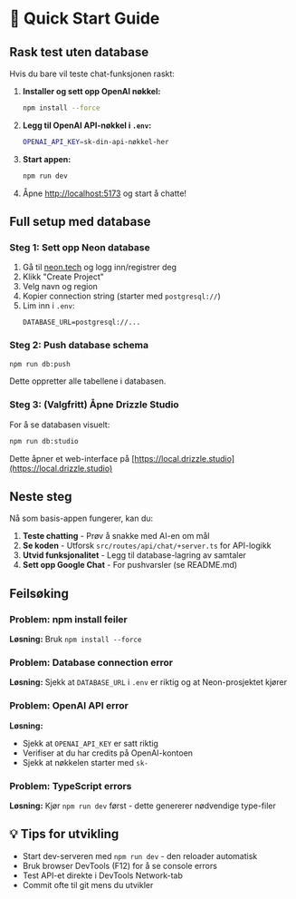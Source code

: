 # 🚀 Quick Start Guide

## Rask test uten database

Hvis du bare vil teste chat-funksjonen raskt:

1. **Installer og sett opp OpenAI nøkkel:**
   ```bash
   npm install --force
   ```

2. **Legg til OpenAI API-nøkkel i `.env`:**
   ```bash
   OPENAI_API_KEY=sk-din-api-nøkkel-her
   ```

3. **Start appen:**
   ```bash
   npm run dev
   ```

4. Åpne [http://localhost:5173](http://localhost:5173) og start å chatte!

## Full setup med database

### Steg 1: Sett opp Neon database

1. Gå til [neon.tech](https://neon.tech) og logg inn/registrer deg
2. Klikk "Create Project"
3. Velg navn og region
4. Kopier connection string (starter med `postgresql://`)
5. Lim inn i `.env`:
   ```
   DATABASE_URL=postgresql://...
   ```

### Steg 2: Push database schema

```bash
npm run db:push
```

Dette oppretter alle tabellene i databasen.

### Steg 3: (Valgfritt) Åpne Drizzle Studio

For å se databasen visuelt:

```bash
npm run db:studio
```

Dette åpner et web-interface på [https://local.drizzle.studio](https://local.drizzle.studio)

## Neste steg

Nå som basis-appen fungerer, kan du:

1. **Teste chatting** - Prøv å snakke med AI-en om mål
2. **Se koden** - Utforsk `src/routes/api/chat/+server.ts` for API-logikk
3. **Utvid funksjonalitet** - Legg til database-lagring av samtaler
4. **Sett opp Google Chat** - For pushvarsler (se README.md)

## Feilsøking

### Problem: npm install feiler
**Løsning:** Bruk `npm install --force`

### Problem: Database connection error
**Løsning:** Sjekk at `DATABASE_URL` i `.env` er riktig og at Neon-prosjektet kjører

### Problem: OpenAI API error
**Løsning:** 
- Sjekk at `OPENAI_API_KEY` er satt riktig
- Verifiser at du har credits på OpenAI-kontoen
- Sjekk at nøkkelen starter med `sk-`

### Problem: TypeScript errors
**Løsning:** Kjør `npm run dev` først - dette genererer nødvendige type-filer

## 💡 Tips for utvikling

- Start dev-serveren med `npm run dev` - den reloader automatisk
- Bruk browser DevTools (F12) for å se console errors
- Test API-et direkte i DevTools Network-tab
- Commit ofte til git mens du utvikler
